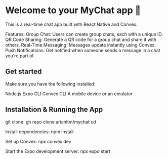 # Welcome to your MyChat app 👋

This is a real-time chat app built with React Native and Convex.

Features:
Group Chat: Users can create group chats, each with a unique ID.
QR Code Sharing: Generate a QR code for a group chat and share it with others.
Real-Time Messaging: Messages update instantly using Convex.
Push Notifications: Get notified when someone sends a message in a chat you're part of.

## Get started

Make sure you have the following installed:

Node.js
Expo CLI
Convex CLI
A mobile device or an emulator

## Installation & Running the App

git clone: gh repo clone arianitm/mychat
cd <mychat>

Install dependencies: npm install

Set up Convex: npx convex dev

Start the Expo development server: npx expo start

